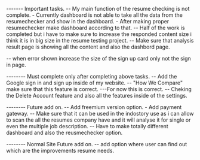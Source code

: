 ------- Important tasks.
-- My main function of the resume checking is not complete. - Currently dashboard is not able to take all the data from the resumechecker and show in the dashboard. - After making proper resumechecker make dashboard according to that.
    -- Half of the work is completed but i have to make sure to increase the responded content size i think it is in big size in the resume testing project.
    -- Make sure that analysis result page is showing all the content and also the dashbord page.

-- when error shown increase the size of the sign up card only not the sign in page.

-------- Must complete only after completing above tasks.
-- Add the Google sign in and sign up inside of my website.
-- "How We Compare" make sure that this feature is correct. ---For now this is correct.
-- Cheking the Delete Account feature and also all the features inside of the settings.

-------- Future add on.
-- Add freemium version option. - Add payment gateway.
-- Make sure that it can be used in the indostory use as i can allow to scan the all the resumes company have and it will analyse it for single or even the multiple job description.
-- Have to make totally different dashboard and also the reusmechecker option.

-------- Normal Site Future add on.
-- add option where user can find out which are the improvements resume needs.
